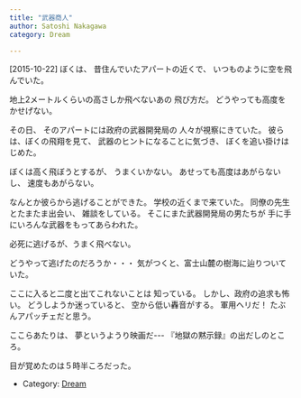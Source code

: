 ```yaml
---
title: "武器商人"
author: Satoshi Nakagawa
category: Dream

---
```


[2015-10-22]  ぼくは、
昔住んでいたアパートの近くで、
いつものように空を飛んでいた。

地上2メートルくらいの高さしか飛べないあの
飛び方だ。
どうやっても高度をかせげない。

 その日、
そのアパートには政府の武器開発局の
人々が視察にきていた。
彼らは、ぼくの飛翔を見て、
武器のヒントになることに気づき、
ぼくを追い掛けはじめた。

 ぼくは高く飛ぼうとするが、
うまくいかない。
あせっても高度はあがらないし、
速度もあがらない。

 なんとか彼らから逃げることができた。
学校の近くまで来ていた。
同僚の先生とたまたま出会い、
雑談をしている。
そこにまた武器開発局の男たちが
手に手にいろんな武器をもってあらわれた。

 必死に逃げるが、うまく飛べない。

 どうやって逃げたのだろうか・・・
気がつくと、富士山麓の樹海に辿りついていた。

 ここに入ると二度と出てこれないことは
知っている。
しかし、政府の追求も怖い。
どうしようか迷っていると、
空から低い轟音がする。
軍用ヘリだ！
たぶんアパッチェだと思う。

 ここらあたりは、
夢というようり映画だ---
『地獄の黙示録』の出だしのところ。

 目が覚めたのは５時半ころだった。

- Category: [Dream](/categories.html#Dream)

